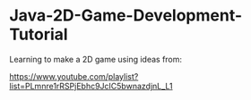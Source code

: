 # Java-2D-Game-Development-Tutorial
Learning to make a 2D game using ideas from:

https://www.youtube.com/playlist?list=PLmnre1rRSPjEbhc9JcIC5bwnazdjnL_L1
